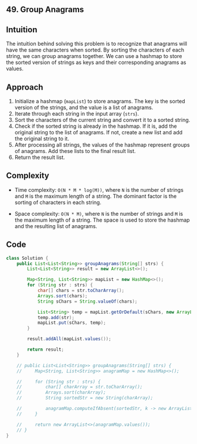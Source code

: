 ## 49. Group Anagrams

## Intuition

The intuition behind solving this problem is to recognize that anagrams will have the same characters when sorted. By sorting the characters of each string, we can group anagrams together. We can use a hashmap to store the sorted version of strings as keys and their corresponding anagrams as values.

## Approach

1. Initialize a hashmap (`mapList`) to store anagrams. The key is the sorted version of the strings, and the value is a list of anagrams.
2. Iterate through each string in the input array (`strs`).
3. Sort the characters of the current string and convert it to a sorted string.
4. Check if the sorted string is already in the hashmap. If it is, add the original string to the list of anagrams. If not, create a new list and add the original string to it.
5. After processing all strings, the values of the hashmap represent groups of anagrams. Add these lists to the final result list.
6. Return the result list.

## Complexity

- Time complexity: `O(N * M * log(M))`, where `N` is the number of strings and `M` is the maximum length of a string. The dominant factor is the sorting of characters in each string.

- Space complexity: `O(N * M)`, where `N` is the number of strings and `M` is the maximum length of a string. The space is used to store the hashmap and the resulting list of anagrams.

## Code

```java
class Solution {
    public List<List<String>> groupAnagrams(String[] strs) {
        List<List<String>> result = new ArrayList<>();

        Map<String, List<String>> mapList = new HashMap<>();
        for (String str : strs) {
            char[] chars = str.toCharArray();
            Arrays.sort(chars);
            String sChars = String.valueOf(chars);

            List<String> temp = mapList.getOrDefault(sChars, new ArrayList<>());
            temp.add(str);
            mapList.put(sChars, temp);
        }

        result.addAll(mapList.values());

        return result;
    }

    // public List<List<String>> groupAnagrams(String[] strs) {
    //     Map<String, List<String>> anagramMap = new HashMap<>();

    //     for (String str : strs) {
    //         char[] charArray = str.toCharArray();
    //         Arrays.sort(charArray);
    //         String sortedStr = new String(charArray);

    //         anagramMap.computeIfAbsent(sortedStr, k -> new ArrayList<>()).add(str);
    //     }

    //     return new ArrayList<>(anagramMap.values());
    // }
}
```

